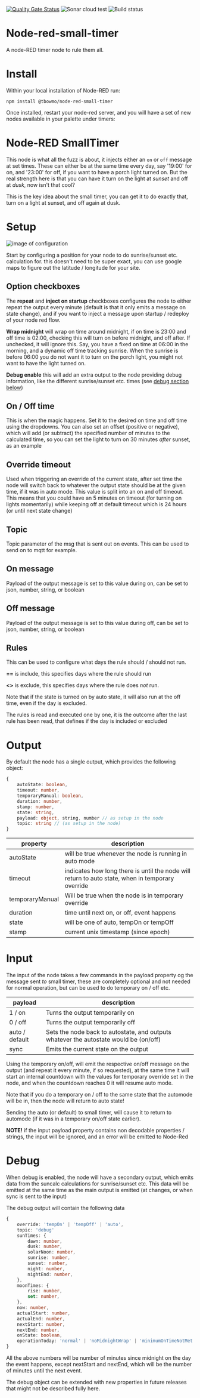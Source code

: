 [![Quality Gate Status](https://sonarcloud.io/api/project_badges/measure?project=tbowmo_node-red-small-timer&metric=alert_status)](https://sonarcloud.io/summary/new_code?id=tbowmo_node-red-small-timer)
![Sonar cloud test](https://github.com/tbowmo/node-red-small-timer/actions/workflows/sonarcloud.yml/badge.svg)
![Build status](https://github.com/tbowmo/node-red-small-timer/actions/workflows/node-builds.yml/badge.svg)

# Node-red-small-timer

A node-RED timer node to rule them all.

# Install

Within your local installation of Node-RED run:

`npm install @tbowmo/node-red-small-timer`

Once installed, restart your node-red server, and you will have a set of new nodes available in your palette under timers:

# Node-RED SmallTimer

This node is what all the fuzz is about, it injects either an `on` or `off` message at set times. These can either be at the same time every day, say '19:00' for on, and '23:00' for off, if you want to have a porch light turned on. But the real strength here is that you can have it turn on the light at _sunset_ and off at _dusk_, now isn't that cool?

This is the key idea about the small timer, you can get it to do exactly that, turn on a light at sunset, and off again at dusk.

# Setup

![image of configuration](images/small-timer-config.png)

Start by configuring a position for your node to do sunrise/sunset etc. calculation for. this doesn't need to be super exact, you can use google maps to figure out the latitude / longitude for your site.

## Option checkboxes
The **repeat** and **inject on startup** checkboxes configures the node to either repeat the output every minute (default is that it only emits a message on state change), and if you want to inject a message upon startup / redeploy of your node red flow. 

**Wrap midnight** will wrap on time around midnight, if on time is 23:00 and off time is 02:00, checking this will turn on before midnight, and off after. If unchecked, it will ignore this. Say, you have a fixed on time at 06:00 in the morning, and a dynamic off time tracking sunrise. When the sunrise is before 06:00 you do not want it to turn on the porch light, you might not want to have the light turned on.

**Debug enable** this will add an extra output to the node providing debug information, like the different sunrise/sunset etc. times (see [debug section below](#debug))

## On / Off time
This is when the magic happens. Set it to the desired on time and off time using the dropdowns. You can also set an offset (positive or negative), which will add (or subtract) the specified number of minutes to the calculated time, so you can set the light to turn on 30 minutes _after_ sunset, as an example

## Override timeout
Used when triggering an override of the current state, after set time the node will switch back to whatever the output state should be at the given time, if it was in auto mode. This value is split into an on and off timeout. This means that you could have an 5 minutes on timeout (for turning on lights momentarily) while keeping off at default timeout which is 24 hours (or until next state change)

## Topic
Topic parameter of the msg that is sent out on events. This can be used to send on to mqtt for example.

## On message
Payload of the output message is set to this value during on, can be set to json, number, string, or boolean

## Off message
Payload of the output message is set to this value during off, can be set to json, number, string, or boolean

## Rules
This can be used to configure what days the rule should / should not run. 

**==** is include, this specifies days where the rule should run

**<>** is exclude, this specifies days where the rule does _not_ run.

Note that if the state is turned on by auto state, it will also run at the off time, even if the day is excluded.

The rules is read and executed one by one, it is the outcome after the last rule has been read, that defines if the day is included or excluded

# Output

By default the node has a single output, which provides the following object: 
```ts
{
    autoState: boolean,
    timeout: number,
    temporaryManual: boolean,
    duration: number,
    stamp: number,
    state: string,
    payload: object, string, number // as setup in the node
    topic: string // (as setup in the node)
}

```

| property | description |
|----------|-------------|
| autoState|will be true whenever the node is running in auto mode
|timeout | indicates how long there is until the node will return to auto state, when in temporary override|
|temporaryManual| Will be true when the node is in temporary override|
|duration| time until next on, or off, event happens|
|state| will be one of auto, tempOn or tempOff|
|stamp| current unix timestamp (since epoch)|

# Input

The input of the node takes a few commands in the payload property og the message sent _to_ small timer, these are completely optional and not needed for normal operation, but can be used to do temporary on / off etc.

| payload | description |
|---------|-------------|
| 1 / on|Turns the output temporarily on|
| 0 / off|Turns the output temporarily off|
|auto / default|Sets the node back to autostate, and outputs whatever the autostate would be (on/off)|
|sync|Emits the current state on the output|

Using the temporary on/off, will emit the respective on/off message on the output (and repeat it every minute, if so requested), at the same time it will start an internal countdown with the values for temporary override set in the node, and when the countdown reaches 0 it will resume auto mode.

Note that if you do a temporary on / off to the same state that the automode will be in, then the node will return to auto state!

Sending the auto (or default) to small timer, will cause it to return to automode (if it was in a temporary on/off state earlier).

**NOTE!** if the input payload property contains non decodable properties / strings, the input will be ignored, and an error will be emitted to Node-Red

# Debug

When debug is enabled, the node will have a secondary output, which emits data from the suncalc calculations for sunrise/sunset etc. This data will be emitted at the same time as the main output is emitted (at changes, or when sync is sent to the input)

The debug output will contain the following data
```ts
{
    override: 'tempOn' | 'tempOff' | 'auto',
    topic: 'debug'
    sunTimes: {
        dawn: number,
        dusk: number,
        solarNoon: number,
        sunrise: number,
        sunset: number,
        night: number,
        nightEnd: number,
    },
    moonTimes: {
        rise: number,
        set: number,
    },
    now: number,
    actualStart: number,
    actualEnd: number,
    nextStart: number,
    nextEnd: number,
    onState: boolean,
    operationToday: 'normal' | 'noMidnightWrap' | 'minimumOnTimeNotMet',
}
```
All the above numbers will be number of minutes since midnight on the day the event happens, except nextStart and nextEnd, which will be the number of minutes until the next event.

The debug object can be extended with new properties in future releases that might not be described fully here.

